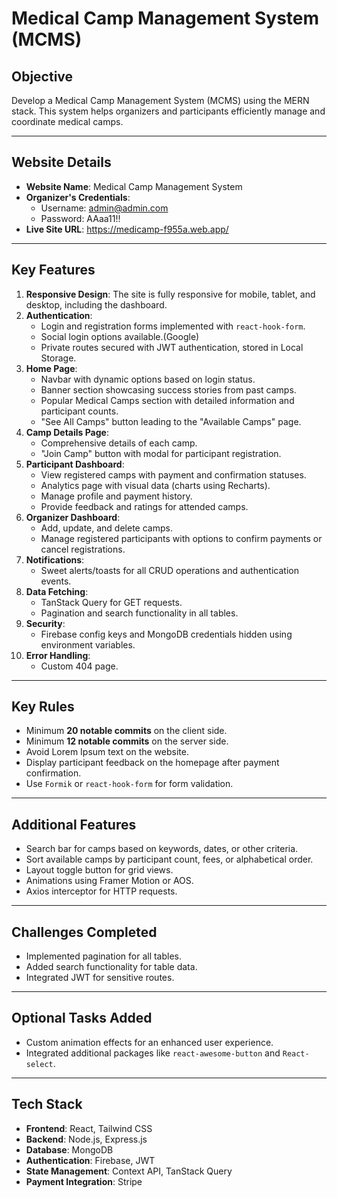 # Medical Camp Management System (MCMS)

## Objective
Develop a Medical Camp Management System (MCMS) using the MERN stack. This system helps organizers and participants efficiently manage and coordinate medical camps.

---

## Website Details
- **Website Name**: Medical Camp Management System
- **Organizer's Credentials**:
  - Username: admin@admin.com
  - Password: AAaa11!!
- **Live Site URL**: https://medicamp-f955a.web.app/

---

## Key Features

1. **Responsive Design**: The site is fully responsive for mobile, tablet, and desktop, including the dashboard.
2. **Authentication**:
   - Login and registration forms implemented with `react-hook-form`.
   - Social login options available.(Google)
   - Private routes secured with JWT authentication, stored in Local Storage.
3. **Home Page**:
   - Navbar with dynamic options based on login status.
   - Banner section showcasing success stories from past camps.
   - Popular Medical Camps section with detailed information and participant counts.
   - "See All Camps" button leading to the "Available Camps" page.
4. **Camp Details Page**:
   - Comprehensive details of each camp.
   - "Join Camp" button with modal for participant registration.
5. **Participant Dashboard**:
   - View registered camps with payment and confirmation statuses.
   - Analytics page with visual data (charts using Recharts).
   - Manage profile and payment history.
   - Provide feedback and ratings for attended camps.
6. **Organizer Dashboard**:
   - Add, update, and delete camps.
   - Manage registered participants with options to confirm payments or cancel registrations.
7. **Notifications**:
   - Sweet alerts/toasts for all CRUD operations and authentication events.
8. **Data Fetching**:
   - TanStack Query for GET requests.
   - Pagination and search functionality in all tables.
9. **Security**:
   - Firebase config keys and MongoDB credentials hidden using environment variables.
10. **Error Handling**:
    - Custom 404 page.

---

## Key Rules
- Minimum **20 notable commits** on the client side.
- Minimum **12 notable commits** on the server side.
- Avoid Lorem Ipsum text on the website.
- Display participant feedback on the homepage after payment confirmation.
- Use `Formik` or `react-hook-form` for form validation.

---

## Additional Features
- Search bar for camps based on keywords, dates, or other criteria.
- Sort available camps by participant count, fees, or alphabetical order.
- Layout toggle button for grid views.
- Animations using Framer Motion or AOS.
- Axios interceptor for HTTP requests.

---

## Challenges Completed
- Implemented pagination for all tables.
- Added search functionality for table data.
- Integrated JWT for sensitive routes.

---

## Optional Tasks Added
- Custom animation effects for an enhanced user experience.
- Integrated additional packages like `react-awesome-button` and `React-select`.

---


## Tech Stack
- **Frontend**: React, Tailwind CSS
- **Backend**: Node.js, Express.js
- **Database**: MongoDB
- **Authentication**: Firebase, JWT
- **State Management**: Context API, TanStack Query
- **Payment Integration**: Stripe



